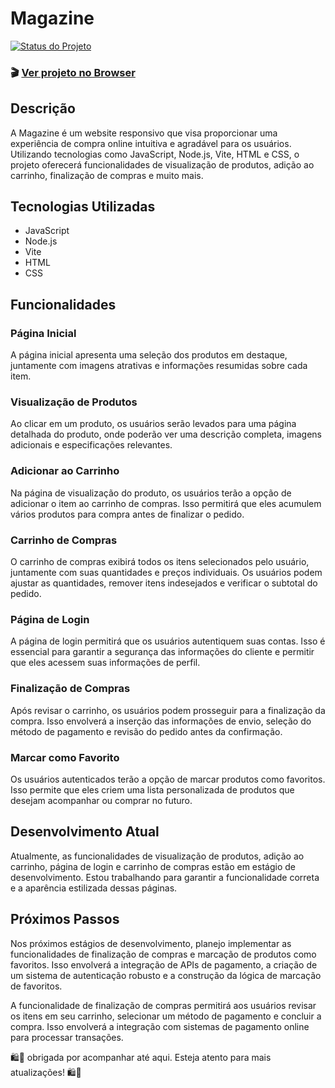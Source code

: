 ﻿
# Magazine
[![Status do Projeto](https://img.shields.io/badge/Status-Em_Desenvolvimento-brightgreen?color=yellow)](#)

### 🎬 [Ver projeto no Browser](https://delisg.github.io/magazine/)

## Descrição
A Magazine é um website responsivo que visa proporcionar uma experiência de compra online intuitiva e agradável para os usuários. Utilizando tecnologias como JavaScript, Node.js, Vite, HTML e CSS, o projeto oferecerá funcionalidades de visualização de produtos, adição ao carrinho, finalização de compras e muito mais.

## Tecnologias Utilizadas
- JavaScript
- Node.js
- Vite
- HTML
- CSS

## Funcionalidades

### Página Inicial
A página inicial apresenta uma seleção dos produtos em destaque, juntamente com imagens atrativas e informações resumidas sobre cada item.

### Visualização de Produtos
Ao clicar em um produto, os usuários serão levados para uma página detalhada do produto, onde poderão ver uma descrição completa, imagens adicionais e especificações relevantes.

### Adicionar ao Carrinho
Na página de visualização do produto, os usuários terão a opção de adicionar o item ao carrinho de compras. Isso permitirá que eles acumulem vários produtos para compra antes de finalizar o pedido.

### Carrinho de Compras
O carrinho de compras exibirá todos os itens selecionados pelo usuário, juntamente com suas quantidades e preços individuais. Os usuários podem ajustar as quantidades, remover itens indesejados e verificar o subtotal do pedido.

### Página de Login
A página de login permitirá que os usuários autentiquem suas contas. Isso é essencial para garantir a segurança das informações do cliente e permitir que eles acessem suas informações de perfil.

### Finalização de Compras
Após revisar o carrinho, os usuários podem prosseguir para a finalização da compra. Isso envolverá a inserção das informações de envio, seleção do método de pagamento e revisão do pedido antes da confirmação.

### Marcar como Favorito
Os usuários autenticados terão a opção de marcar produtos como favoritos. Isso permite que eles criem uma lista personalizada de produtos que desejam acompanhar ou comprar no futuro.

## Desenvolvimento Atual
Atualmente, as funcionalidades de visualização de produtos, adição ao carrinho, página de login e carrinho de compras estão em estágio de desenvolvimento. Estou trabalhando para garantir a funcionalidade correta e a aparência estilizada dessas páginas.

## Próximos Passos
Nos próximos estágios de desenvolvimento, planejo implementar as funcionalidades de finalização de compras e marcação de produtos como favoritos. Isso envolverá a integração de APIs de pagamento, a criação de um sistema de autenticação robusto e a construção da lógica de marcação de favoritos.

A funcionalidade de finalização de compras permitirá aos usuários revisar os itens em seu carrinho, selecionar um método de pagamento e concluir a compra. Isso envolverá a integração com sistemas de pagamento online para processar transações.

🛍️🌟 obrigada por acompanhar até aqui. Esteja atento para mais atualizações! 🛍️🌟
